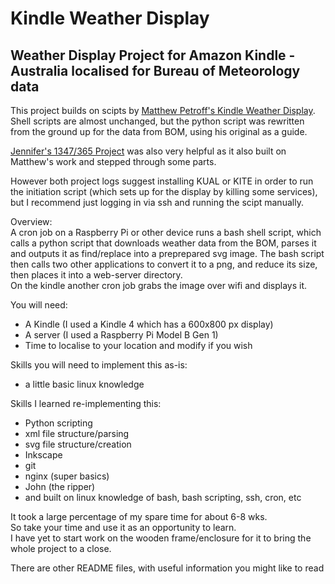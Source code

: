 Kindle Weather Display
======================

## Weather Display Project for Amazon Kindle - Australia localised for Bureau of Meteorology data 

This project builds on scipts by [Matthew Petroff's Kindle Weather Display](https://mpetroff.net/2012/09/kindle-weather-display). Shell scripts are almost unchanged, but the python script was rewritten from the ground up for the data from BOM, using his original as a guide.

[Jennifer's 1347/365 Project](http://www.shatteredhaven.com/2012/11/1347365-kindle-weather-display.html) was also very helpful as it also built on Matthew's work and stepped through some parts.

However both project logs suggest installing KUAL or KITE in order to run the initiation script (which sets up for the display by killing some services), but I recommend just logging in via ssh and running the scipt manually. 


Overview:  
A cron job on a Raspberry Pi or other device runs a bash shell script, which calls a python script that downloads weather data from the BOM, parses it and outputs it as find/replace into a preprepared svg image. The bash script then calls two other applications to convert it to a png, and reduce its size, then places it into a web-server directory.  
On the kindle another cron job grabs the image over wifi and displays it. 

You will need:  
* A Kindle (I used a Kindle 4 which has a 600x800 px display)  
* A server (I used a Raspberry Pi Model B Gen 1)  
* Time to localise to your location and modify if you wish

Skills you will need to implement this as-is:  
* a little basic linux knowledge

Skills I learned re-implementing this:  
* Python scripting  
* xml file structure/parsing  
* svg file structure/creation  
* Inkscape  
* git  
* nginx (super basics)  
* John (the ripper)  
* and built on linux knowledge of bash, bash scripting, ssh, cron, etc

It took a large percentage of my spare time for about 6-8 wks.  
So take your time and use it as an opportunity to learn.  
I have yet to start work on the wooden frame/enclosure for it to bring the whole project to a close.

There are other README files, with useful information you might like to read
